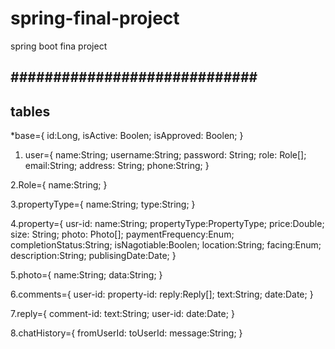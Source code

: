# spring-final-project
spring boot fina project

#############################
------------------------------

tables
--------
*base={
id:Long,
isActive: Boolen;
isApproved: Boolen;
}

1. user={
name:String;
username:String;
password: String;
role: Role[];
email:String;
address: String;
phone:String;
}

2.Role={
name:String;
}

3.propertyType={
name:String;
type:String;
}

4.property={
usr-id:
name:String;
propertyType:PropertyType;
price:Double;
size: String;
photo: Photo[];
paymentFrequency:Enum;
completionStatus:String;
isNagotiable:Boolen;
location:String;
facing:Enum;
description:String;
publisingDate:Date;
}

5.photo={
name:String;
data:String;
}

6.comments={
user-id:
property-id:
reply:Reply[];
text:String;
date:Date;
}

7.reply={
comment-id:
text:String;
user-id:
date:Date;
}

8.chatHistory={
fromUserId:
toUserId:
message:String;
}
